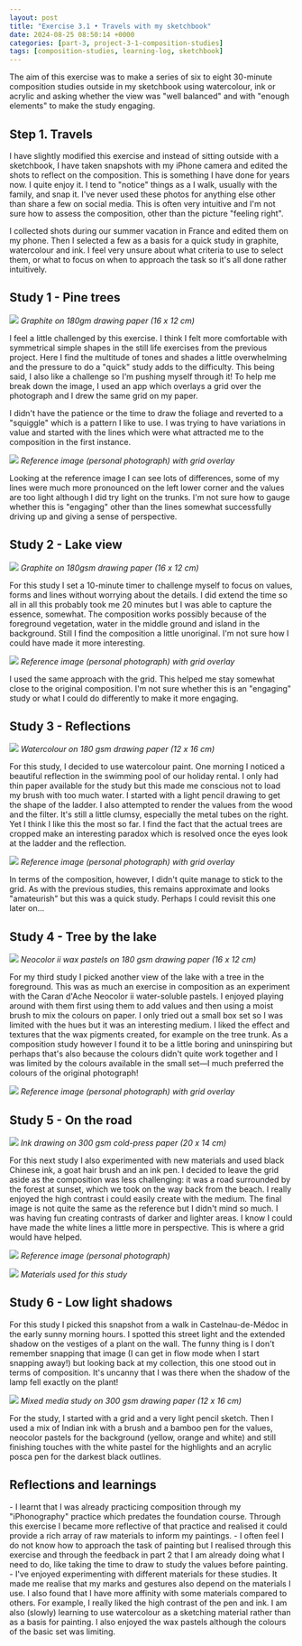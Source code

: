 ```yaml
---
layout: post
title: "Exercise 3.1 • Travels with my sketchbook"
date: 2024-08-25 08:50:14 +0000
categories: [part-3, project-3-1-composition-studies]
tags: [composition-studies, learning-log, sketchbook]
---
```


The aim of this exercise was to make a series of six to eight 30-minute composition studies outside in my sketchbook using watercolour, ink or acrylic and asking whether the view was "well balanced" and with "enough elements" to make the study engaging.

<!-- wp:heading -->
## Step 1. Travels
<!-- /wp:heading -->

I have slightly modified this exercise and instead of sitting outside with a sketchbook, I have taken snapshots with my iPhone camera and edited the shots to reflect on the composition. This is something I have done for years now. I quite enjoy it. I tend to "notice" things as a I walk, usually with the family, and snap it. I've never used these photos for anything else other than share a few on social media. This is often very intuitive and I'm not sure how to assess the composition, other than the picture "feeling right".

I collected shots during our summer vacation in France and edited them on my phone. Then I selected a few as a basis for a quick study in graphite, watercolour and ink. I feel very unsure about what criteria to use to select them, or what to focus on when to approach the task so it's all done rather intuitively.

<!-- wp:heading -->
## Study 1 - Pine trees
<!-- /wp:heading -->
[![](/oca-foundation-painting-log/assets/images/img-6143-1.jpg)](https://spaces.oca.ac.uk/gaellelog/wp-content/uploads/sites/5355/2024/08/img_6143-1.jpg)
_Graphite on 180gm drawing paper (16 x 12 cm)_

I feel a little challenged by this exercise. I think I felt more comfortable with symmetrical simple shapes in the still life exercises from the previous project. Here I find the multitude of tones and shades a little overwhelming and the pressure to do a "quick" study adds to the difficulty. This being said, I also like a challenge so I'm pushing myself through it! To help me break down the image, I used an app which overlays a grid over the photograph and I drew the same grid on my paper.

I didn't have the patience or the time to draw the foliage and reverted to a "squiggle" which is a pattern I like to use. I was trying to have variations in value and started with the lines which were what attracted me to the composition in the first instance.

![](/oca-foundation-painting-log/assets/images/image-1.jpg)
_Reference image (personal photograph) with grid overlay_

Looking at the reference image I can see lots of differences, some of my lines were much more pronounced on the left lower corner and the values are too light although I did try light on the trunks. I'm not sure how to gauge whether this is "engaging" other than the lines somewhat successfully driving up and giving a sense of perspective.

<!-- wp:heading -->
## Study 2 - Lake view
<!-- /wp:heading -->
[![](/oca-foundation-painting-log/assets/images/img-6223-1.jpg)](https://spaces.oca.ac.uk/gaellelog/wp-content/uploads/sites/5355/2024/08/img_6223-1.jpg)
_Graphite on 180gsm drawing paper (16 x 12 cm)_

For this study I set a 10-minute timer to challenge myself to focus on values, forms and lines without worrying about the details. I did extend the time so all in all this probably took me 20 minutes but I was able to capture the essence, somewhat. The composition works possibly because of the foreground vegetation, water in the middle ground and island in the background. Still I find the composition a little unoriginal. I'm not sure how I could have made it more interesting.

![](/oca-foundation-painting-log/assets/images/img-6267-1.jpg)
_Reference image (personal photograph) with grid overlay_

I used the same approach with the grid. This helped me stay somewhat close to the original composition. I'm not sure whether this is an "engaging" study or what I could do differently to make it more engaging.

<!-- wp:heading -->
## Study 3 - Reflections
<!-- /wp:heading -->
[![](/oca-foundation-painting-log/assets/images/img-6140-1.jpg)](https://spaces.oca.ac.uk/gaellelog/wp-content/uploads/sites/5355/2024/08/img_6140-1.jpg)
_Watercolour on 180 gsm drawing paper (12 x 16 cm)_

For this study, I decided to use watercolour paint. One morning I noticed a beautiful reflection in the swimming pool of our holiday rental. I only had thin paper available for the study but this made me conscious not to load my brush with too much water. I started with a light pencil drawing to get the shape of the ladder. I also attempted to render the values from the wood and the filter. It's still a little clumsy, especially the metal tubes on the right. Yet I think I like this the most so far. I find the fact that the actual trees are cropped make an interesting paradox which is resolved once the eyes look at the ladder and the reflection.

![](/oca-foundation-painting-log/assets/images/img-6269-1.jpg)
_Reference image (personal photograph) with grid overlay_

In terms of the composition, however, I didn't quite manage to stick to the grid. As with the previous studies, this remains approximate and looks "amateurish" but this was a quick study. Perhaps I could revisit this one later on...

<!-- wp:heading -->
## Study 4 - Tree by the lake
<!-- /wp:heading -->
[![](/oca-foundation-painting-log/assets/images/img-6221-1.jpg)](https://spaces.oca.ac.uk/gaellelog/wp-content/uploads/sites/5355/2024/08/img_6221-1.jpg)
_Neocolor ii wax pastels on 180 gsm drawing paper (16 x 12 cm)_

For my third study I picked another view of the lake with a tree in the foreground. This was as much an exercise in composition as an experiment with the Caran d'Ache Neocolor ii water-soluble pastels. I enjoyed playing around with them first using them to add values and then using a moist brush to mix the colours on paper. I only tried out a small box set so I was limited with the hues but it was an interesting medium. I liked the effect and textures that the wax pigments created, for example on the tree trunk. As a composition study however I found it to be a little boring and uninspiring but perhaps that's also because the colours didn't quite work together and I was limited by the colours available in the small set—I much preferred the colours of the original photograph!

![](/oca-foundation-painting-log/assets/images/img-6271-1.jpg)
_Reference image (personal photograph) with grid overlay_
<!-- wp:heading -->
## Study 5 - On the road
<!-- /wp:heading -->
[![](/oca-foundation-painting-log/assets/images/img-6273-1.jpg)](https://spaces.oca.ac.uk/gaellelog/wp-content/uploads/sites/5355/2024/08/img_6273-1.jpg)
_Ink drawing on 300 gsm cold-press paper (20 x 14 cm)_

For this next study I also experimented with new materials and used black Chinese ink, a goat hair brush and an ink pen. I decided to leave the grid aside as the composition was less challenging: it was a road surrounded by the forest at sunset, which we took on the way back from the beach. I really enjoyed the high contrast i could easily create with the medium. The final image is not quite the same as the reference but I didn't mind so much. I was having fun creating contrasts of darker and lighter areas. I know I could have made the white lines a little more in perspective. This is where a grid would have helped.

![](/oca-foundation-painting-log/assets/images/img-6274-1.jpg)
_Reference image (personal photograph)_

![](/oca-foundation-painting-log/assets/images/image-1-1.jpg)
_Materials used for this study_
<!-- wp:heading -->
## Study 6 - Low light shadows 
<!-- /wp:heading -->

For this study I picked this snapshot from a walk in Castelnau-de-Médoc in the early sunny morning hours. I spotted this street light and the extended shadow on the vestiges of a plant on the wall. The funny thing is I don't remember snapping that image (I can get in flow mode when I start snapping away!) but looking back at my collection, this one stood out in terms of composition. It's uncanny that I was there when the shadow of the lamp fell exactly on the plant!

[![](/oca-foundation-painting-log/assets/images/img-6284-1.jpg)](https://spaces.oca.ac.uk/gaellelog/wp-content/uploads/sites/5355/2024/08/img_6284-1.jpg)
_Mixed media study on 300 gsm drawing paper (12 x 16 cm)_

For the study, I started with a grid and a very light pencil sketch. Then I used a mix of Indian ink with a brush and a bamboo pen for the values, neocolor pastels for the background (yellow, orange and white) and still finishing touches with the white pastel for the highlights and an acrylic posca pen for the darkest black outlines.

<!-- wp:heading -->
## Reflections and learnings
<!-- /wp:heading --><!-- wp:list -->
<!-- wp:list-item -->- I learnt that I was already practicing composition through my "iPhonography" practice which predates the foundation course. Through this exercise I became more reflective of that practice and realised it could provide a rich array of raw materials to inform my paintings.
<!-- /wp:list-item --><!-- wp:list-item -->- I often feel I do not know how to approach the task of painting but I realised through this exercise and through the feedback in part 2 that I am already doing what I need to do, like taking the time to draw to study the values before painting. 
<!-- /wp:list-item --><!-- wp:list-item -->- I've enjoyed experimenting with different materials for these studies. It made me realise that my marks and gestures also depend on the materials I use. I also found that I have more affinity with some materials compared to others. For example, I really liked the high contrast of the pen and ink. I am also (slowly) learning to use watercolour as a sketching material rather than as a basis for painting. I also enjoyed the wax pastels although the colours of the basic set was limiting. 
<!-- /wp:list-item -->
<!-- /wp:list -->

